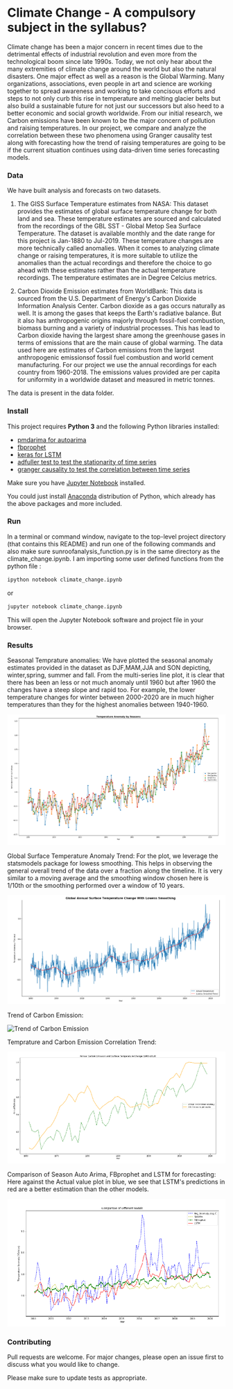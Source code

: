 # Climate Change - A compulsory subject in the syllabus?
Climate change has been a major concern in recent times due to the detrimental effects of industrial revolution and even more from the technological boom since late 1990s. Today, we not only hear about the many extremities of climate change around the world but also the natural disasters. One major effect as well as a reason is the Global Warming. Many organizations, associations, even people in art and science are working together to spread awareness and working to take concisous efforts and steps to not only curb this rise in temperature and melting glacier belts but also build a sustainable future for not just our successors but also heed to a better economic and social growth worldwide. From our initial research, we Carbon emissions have been known to be the major concern of pollution and raising temperatures. In our project, we compare and analyze the correlation between these two phenomena using Granger causality test along with forecasting how the trend of raising temperatures are going to be if the current situation continues using data-driven time series forecasting models.

### Data

We have built analysis and forecasts on two datasets.
1. The GISS Surface Temperature estimates from NASA: This dataset provides the estimates of global surface temperature change for both land and sea. These temperature estimates are
sourced and calculated from the recordings of the GBL SST - Global Metop Sea Surface Temperature. The dataset is available monthly and the date range for this project is Jan-1880 to Jul-2019. These temperature changes are more technically called anomalies. When it comes to analyzing climate change or raising temperatures, it is more suitable to utilize the anomalies than the actual recordings and therefore the choice to go ahead with these estimates rather than the actual temperature recordings. The temperature estimates are in Degree Celcius metrics.

2. Carbon Dioxide Emission estimates from WorldBank: This data is sourced from the U.S. Department of Energy's Carbon Dioxide Information Analysis Center. Carbon dioxide as a gas occurs naturally as well. It is among the gases that keeps the Earth's radiative balance. But it also has anthropogenic origins majorly through fossil-fuel combustion, biomass burning and a variety of industrial processes. This has lead to Carbon dioxide having the largest share among the greenhouse gases in terms of emissions that are the main cause of global warming. The data used here are estimates of Carbon emissions from the largest anthropogenic emissionsof fossil fuel combustion and world cement manufacturing. For our project we use the annual recordings for each country from 1960-2018. The emissions values provided are per capita for uniformity in a worldwide dataset and measured in metric tonnes.

The data is present in the data folder.

### Install

This project requires **Python 3** and the following Python libraries installed:

- [pmdarima for autoarima](https://pypi.org/project/pmdarima/)
- [fbprophet](https://pypi.org/project/fbprophet/)
- [keras for LSTM](https://keras.io/)
- [adfuller test to test the stationarity of time series](https://www.statsmodels.org/dev/generated/statsmodels.tsa.stattools.adfuller.html)
- [granger causality to test the correlation between time series](https://www.statsmodels.org/dev/generated/statsmodels.tsa.stattools.grangercausalitytests.html)

Make sure you have [Jupyter Notebook](http://ipython.org/notebook.html) installed.

You could just install [Anaconda](http://continuum.io/downloads) distribution of Python, which already has the above packages and more included. 

### Run

In a terminal or command window, navigate to the top-level project directory (that contains this README) and run one of the following commands and also make sure sunroofanalysis_function.py is in the same directory as the climate_change.ipynb. I am importing some user defined functions from the python file :

```bash
ipython notebook climate_change.ipynb
```  
or
```bash
jupyter notebook climate_change.ipynb
```

This will open the Jupyter Notebook software and project file in your browser.

### Results

Seasonal Temprature anomalies:
We have plotted the seasonal anomaly estimates provided in the dataset as DJF,MAM,JJA and SON depicting, winter,spring, summer and fall. From the multi-series line plot, it is clear that there has been an less or not much anomaly until 1960 but after 1960 the changes have a steep slope and rapid too. For example, the lower temperature changes for winter between 2000-2020 are in much higher temperatures than they for the highest anomalies between 1940-1960.

![Seasonal Temprature anomalies](Demo/first.PNG)

Global Surface Temperature Anomaly Trend:
For the plot, we leverage the statsmodels package for lowess smoothing. This helps in observing the general overall trend of the data over a fraction along the timeline. It is very similar to a moving average and the smoothing window chosen here is 1/10th or the smoothing performed over a window of 10 years.

![Global Surface Temperature Anomaly Trend](Demo/second.PNG)

Trend of Carbon Emission:

![Trend of Carbon Emission](Demo/third.PNG)

Temprature and Carbon Emission Correlation Trend:

![Temprature and Carbon Emission Correlation](Demo/fourth.PNG)

Comparison of Season Auto Arima, FBprophet and LSTM for forecasting:
Here against the Actual value plot in blue, we see that LSTM's predictions in red are a better
estimation than the other models.

![Comparison of Season Auto Arima, FBprophet and LSTM for forecasting](Demo/fifth.PNG)

### Contributing
Pull requests are welcome. For major changes, please open an issue first to discuss what you would like to change.

Please make sure to update tests as appropriate.







